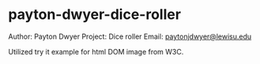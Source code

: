 # payton-dwyer-dice-roller
Author: Payton Dwyer
Project: Dice roller
Email: paytonjdwyer@lewisu.edu

Utilized try it example for html DOM image from W3C. 
